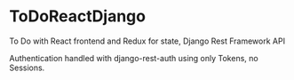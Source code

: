# ToDoReactDjango
To Do with React frontend and Redux for state, Django Rest Framework API

Authentication handled with django-rest-auth using only Tokens, no Sessions.
